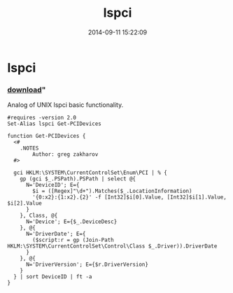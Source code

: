 ﻿---
pid:            5418
parent:         0
children:       
poster:         greg zakharov
title:          lspci
date:           2014-09-11 15:22:09
format:         posh
---

# lspci

### [download](5418.ps1)"

Analog of UNIX lspci basic functionality.

```posh
#requires -version 2.0
Set-Alias lspci Get-PCIDevices

function Get-PCIDevices {
  <#
    .NOTES
        Author: greg zakharov
  #>
  
  gci HKLM:\SYSTEM\CurrentControlSet\Enum\PCI | % {
    gp (gci $_.PSPath).PSPath | select @{
      N='DeviceID'; E={
        $i = ([Regex]"\d+").Matches($_.LocationInformation)
        '{0:x2}:{1:x2}.{2}' -f [Int32]$i[0].Value, [Int32]$i[1].Value, $i[2].Value
      }
    }, Class, @{
      N='Device'; E={$_.DeviceDesc}
    }, @{
      N='DriverDate'; E={
        ($script:r = gp (Join-Path HKLM:\SYSTEM\CurrentControlSet\Control\Class $_.Driver)).DriverDate
      }
    }, @{
      N='DriverVersion'; E={$r.DriverVersion}
    }
  } | sort DeviceID | ft -a
}
```

